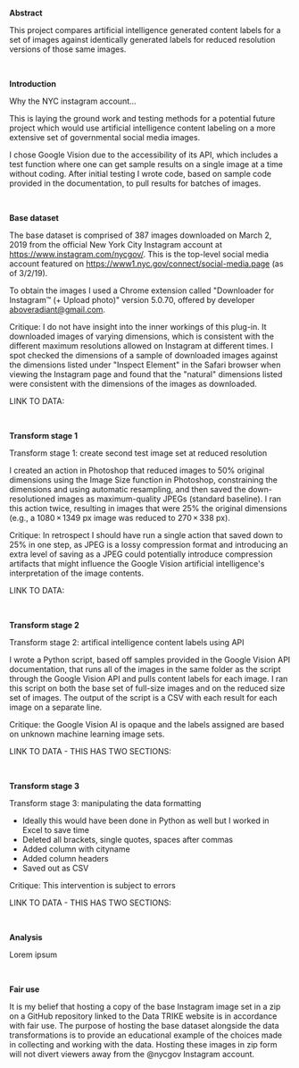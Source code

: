****Abstract****

This project compares artificial intelligence generated content labels for a set of images against identically generated labels for reduced resolution versions of those same images.


<br>

****Introduction****

Why the NYC instagram account...

This is laying the ground work and testing methods for a potential future project which would use artificial intelligence content labeling on a more extensive set of governmental social media images.

I chose Google Vision due to the accessibility of its API, which includes a test function where one can get sample results on a single image at a time without coding. After initial testing I wrote code, based on sample code provided in the documentation, to pull results for batches of images.


<br>

****Base dataset****

The base dataset is comprised of 387 images downloaded on March 2, 2019 from the official New York City Instagram account at https://www.instagram.com/nycgov/. This is the top-level social media account featured on https://www1.nyc.gov/connect/social-media.page (as of 3/2/19).

To obtain the images I used a Chrome extension called "Downloader for Instagram™ (+ Upload photo)" version 5.0.70, offered by developer aboveradiant@gmail.com. 

Critique: I do not have insight into the inner workings of this plug-in. It downloaded images of varying dimensions, which is consistent with the different maximum resolutions allowed on Instagram at different times. I spot checked the dimensions of a sample of downloaded images against the dimensions listed under "Inspect Element" in the Safari browser when viewing the Instagram page and found that the "natural" dimensions listed were consistent with the dimensions of the images as downloaded.

LINK TO DATA:


<br>

****Transform stage 1****

Transform stage 1: create second test image set at reduced resolution

I created an action in Photoshop that reduced images to 50% original dimensions using the Image Size function in Photoshop, constraining the dimensions and using automatic resampling, and then saved the down-resolutioned images as maximum-quality JPEGs (standard baseline). I ran this action twice, resulting in images that were 25% the original dimensions (e.g., a 1080 × 1349 px image was reduced to 270 × 338 px).

Critique: In retrospect I should have run a single action that saved down to 25% in one step, as JPEG is a lossy compression format and introducing an extra level of saving as a JPEG could potentially introduce compression artifacts that might influence the Google Vision artificial intelligence's interpretation of the image contents.

LINK TO DATA:


<br>

****Transform stage 2****

Transform stage 2: artifical intelligence content labels using API

I wrote a Python script, based off samples provided in the Google Vision API documentation, that runs all of the images in the same folder as the script through the Google Vision API and pulls content labels for each image. I ran this script on both the base set of full-size images and on the reduced size set of images. The output of the script is a CSV with each result for each image on a separate line.


Critique: the Google Vision AI is opaque and the labels assigned are based on unknown machine learning image sets.

LINK TO DATA - THIS HAS TWO SECTIONS:



<br>

****Transform stage 3****

Transform stage 3: manipulating the data formatting

- Ideally this would have been done in Python as well but I worked in Excel to save time
- Deleted all brackets, single quotes, spaces after commas
- Added column with cityname
- Added column headers
- Saved out as CSV


Critique: This intervention is subject to errors

LINK TO DATA - THIS HAS TWO SECTIONS:



<br>

****Analysis****

Lorem ipsum


<br>

****Fair use****

It is my belief that hosting a copy of the base Instagram image set in a zip on a GitHub repository linked to the Data TRIKE website is in accordance with fair use. The purpose of hosting the base dataset alongside the data transformations is to provide an educational example of the choices made in collecting and working with the data. Hosting these images in zip form will not divert viewers away from the @nycgov Instagram account.
